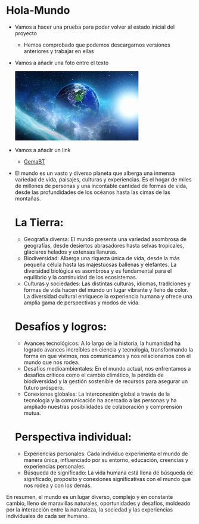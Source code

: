# Hola-Mundo

- Vamos a hacer una prueba para poder volver al estado inicial del proyecto
  - Hemos comprobado que podemos descargarnos versiones anteriores y trabajar en ellas

- Vamos a añadir una foto entre el texto 
  
  ![Descripción de la imagen](Fotos/uno.jpg)

- Vamos a añadir un link
  - [GemaBT](https://github.com/GemaBT/Hola-Mundo)
    
- El mundo es un vasto y diverso planeta que alberga una inmensa variedad de vida, paisajes, culturas y experiencias. Es el hogar de miles de millones de personas y una incontable cantidad de formas de vida, desde las profundidades de los océanos hasta las cimas de las montañas.

  # La Tierra:
    - Geografía diversa: El mundo presenta una variedad asombrosa de geografías, desde desiertos abrasadores hasta selvas tropicales, glaciares helados y extensas llanuras.
    - Biodiversidad: Alberga una riqueza única de vida, desde la más pequeña célula hasta las majestuosas ballenas y elefantes. La diversidad biológica es asombrosa y es fundamental para el equilibrio y la continuidad de los ecosistemas.
    - Culturas y sociedades: Las distintas culturas, idiomas, tradiciones y formas de vida hacen del mundo un lugar vibrante y lleno de color. La diversidad cultural enriquece la experiencia humana y ofrece una amplia gama de perspectivas y modos de vida.

  # Desafíos y logros:
    - Avances tecnológicos: A lo largo de la historia, la humanidad ha logrado avances increíbles en ciencia y tecnología, transformando la forma en que vivimos, nos comunicamos y nos relacionamos con el mundo que nos rodea.
    - Desafíos medioambientales: En el mundo actual, nos enfrentamos a desafíos críticos como el cambio climático, la pérdida de biodiversidad y la gestión sostenible de recursos para asegurar un futuro próspero.
    - Conexiones globales: La interconexión global a través de la tecnología y la comunicación ha acercado a las personas y ha ampliado nuestras posibilidades de colaboración y comprensión mutua.

  # Perspectiva individual:
    - Experiencias personales: Cada individuo experimenta el mundo de manera única, influenciado por su entorno, educación, creencias y experiencias personales.
    - Búsqueda de significado: La vida humana está llena de búsqueda de significado, propósito y conexiones significativas con el mundo que nos rodea y con los demás.

En resumen, el mundo es un lugar diverso, complejo y en constante cambio, lleno de maravillas naturales, oportunidades y desafíos, moldeado por la interacción entre la naturaleza, la sociedad y las experiencias individuales de cada ser humano.
